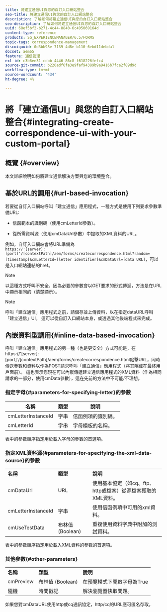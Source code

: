 ```yaml
---
title: 將建立通信UI與您的自訂入口網站整合
seo-title: 將建立通信UI與您的自訂入口網站整合
description: 了解如何將建立通信UI與您的自訂入口網站整合
seo-description: 了解如何將建立通信UI與您的自訂入口網站整合
uuid: 68ef5bf2-b271-4c44-8840-6c495069164d
content-type: reference
products: SG_EXPERIENCEMANAGER/6.5/FORMS
topic-tags: correspondence-management
discoiquuid: 0d3bb98e-7139-4d8e-b110-6ebd11debda1
docset: aem65
feature: 通信管理
exl-id: c3b6ee31-ccbb-4446-86c8-f618226fefc4
source-git-commit: b220adf6fa3e9faf94389b9a9416b7fca2f89d9d
workflow-type: tm+mt
source-wordcount: '434'
ht-degree: 4%

---
```


# 將「建立通信UI」與您的自訂入口網站整合{#integrating-create-correspondence-ui-with-your-custom-portal}

## 概覽 {#overview}

本文詳細說明如何將建立通信解決方案與您的環境整合。

## 基於URL的調用{#url-based-invocation}

若要從自訂入口網站呼叫「建立通信」應用程式，一種方式是使用下列要求參數準備URL:

* 信函範本的識別碼（使用cmLetterId參數）。

* 從所需資料源（使用cmDataUrl參數）中提取的XML資料的URL。

例如，自訂入口網站會將URL準備為\
`https://'[server]:[port]'/[contextPath]/aem/forms/createcorrespondence.html?random=[timestamp]&cmLetterId=[letter identifier]&cmDataUrl=[data URL]`，可以是入口網站連結的href。

>[!NOTE]
>
>以這種方式呼叫不安全，因為必要的參數會以GET要求的形式傳遞，方法是在URL中顯示相同的（清楚顯示）。

>[!NOTE]
>
>呼叫「建立通信」應用程式之前，請儲存並上傳資料，以在指定dataURL呼叫「建立通信」UI。 這可以從自訂入口網站本身，或透過其他後端程式來完成。

## 內嵌資料型調用{#inline-data-based-invocation}

呼叫「建立通信」應用程式的另一種（也是更安全）方式可能是，在https://&#39;[server]:[port]&grave;/[contextPath]/aem/forms/createcorrespondence.html點擊URL，同時傳送參數和資料以作為POST請求呼叫「建立通信」應用程式（將其隱藏在最終用戶面前）。 這也表示您現在可以內嵌傳遞建立通信應用程式的XML資料（作為相同請求的一部分，使用cmData參數），這在先前的方法中不可能/不理想。

### 指定字母{#parameters-for-specifying-letter}的參數

| **名稱** | **類型** | **說明** |
|---|---|---|
| cmLetterInstanceId | 字串 | 信函例項的識別碼。 |
| cmLetterId | 字串 | 字母模板的名稱。 |

表中的參數順序指定用於載入字母的參數的首選項。

### 指定XML資料源{#parameters-for-specifying-the-xml-data-source}的參數

<table>
 <tbody>
  <tr>
   <td><strong>名稱</strong></td> 
   <td><strong>類型</strong></td> 
   <td><strong>說明</strong></td> 
  </tr>
  <tr>
   <td>cmDataUrl<br /> </td> 
   <td>URL</td> 
   <td>使用基本協定（如cq、ftp、http或檔案）從源檔案獲取的XML資料。<br /> </td> 
  </tr>
  <tr>
   <td>cmLetterInstanceId</td> 
   <td>字串</td> 
   <td>使用信函例項中可用的xml資料。</td> 
  </tr>
  <tr>
   <td>cmUseTestData</td> 
   <td>布林值 (Boolean)</td> 
   <td>重複使用資料字典中附加的測試資料。</td> 
  </tr>
 </tbody>
</table>

表中的參數順序指定用於載入XML資料的參數的首選項。

### 其他參數{#other-parameters}

<table>
 <tbody>
  <tr>
   <td><strong>名稱</strong></td> 
   <td><strong>類型</strong></td> 
   <td><strong>說明</strong></td> 
  </tr>
  <tr>
   <td>cmPreview<br /> </td> 
   <td>布林值 (Boolean)</td> 
   <td>在預覽模式下開啟字母為True<br /> </td> 
  </tr>
  <tr>
   <td>隨機</td> 
   <td>時間戳記</td> 
   <td>解決瀏覽器快取問題。</td> 
  </tr>
 </tbody>
</table>

如果您對cmDataURL使用http或cq通訊協定，http/cq的URL應可匿名存取。
